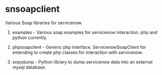 snsoapclient
============

Various Soap libraries for servicenow.

1. examples - Various soap examples for servicenow interaction. php and python currently.  

2. phpsoapclient - Generic php interface, ServicenowSoapClient for extending
to create php classes for interaction with servicenow.

2. snpydump - Python library to dump servicenow data into an external mysql database.   
